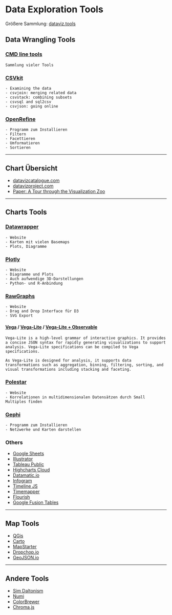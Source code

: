 # Data Exploration Tools

Größere Sammlung: [dataviz.tools](http://dataviz.tools/)

## Data Wrangling Tools

### [CMD line tools](https://github.com/dbohdan/structured-text-tools)
```
Sammlung vieler Tools
```

### [CSVkit](https://github.com/wireservice/csvkit)
```
- Examining the data
- csvjoin: merging related data
- csvstack: combining subsets
- csvsql and sql2csv
- csvjson: going online
```

### [OpenRefine](https://github.com/OpenRefine/OpenRefine/releases)
```
- Programm zum Installieren
- Filtern
- Facettieren
- Umformatieren
- Sortieren
```

---

## Chart Übersicht
- [datavizcatalogue.com](https://datavizcatalogue.com/)
- [datavizproject.com](http://datavizproject.com/)
- [Paper: A Tour through the Visualization Zoo](https://queue.acm.org/detail.cfm?id=1805128)

---

## Charts Tools

### [Datawrapper](https://www.datawrapper.de/)
```
- Website
- Karten mit vielen Basemaps
- Plots, Diagramme
```

### [Plotly](https://plot.ly/)
```
- Website
- Diagramme und Plots
- Auch aufwendige 3D-Darstellungen
- Python- und R-Anbindung
```

### [RawGraphs](https://rawgraphs.io/)
```
- Website
- Drag and Drop Interface für D3
- SVG Export
```

#### [Vega](https://vega.github.io/vega/) / [Vega-Lite](https://vega.github.io/vega-lite/) / [Vega-Lite + Observable](https://beta.observablehq.com/@mbostock/exploring-data-with-vega-lite)
```
Vega-Lite is a high-level grammar of interactive graphics. It provides a concise JSON syntax for rapidly generating visualizations to support analysis. Vega-Lite specifications can be compiled to Vega specifications.

As Vega-Lite is designed for analysis, it supports data transformations such as aggregation, binning, filtering, sorting, and visual transformations including stacking and faceting.
```

### [Polestar](https://vega.github.io/polestar/)
```
- Website
- Korrelationen in multidimensionalen Datensätzen durch Small Multiples finden
```

### [Gephi](https://gephi.org/)
```
- Programm zum Installieren
- Netzwerke und Karten darstellen
```

### Others
- [Google Sheets](https://www.google.com/sheets/about/)
- [Illustrator](https://www.adobe.com/de/products/illustrator.html)
- [Tableau Public](https://public.tableau.com/en-us/s/)
- [Highcharts Cloud](https://cloud.highcharts.com/)
- [Datamatic.io](http://datamatic.io/)
- [Infogram](https://infogram.com/)
- [Timeline JS](https://timeline.knightlab.com/)
- [Timemapper](http://timemapper.okfnlabs.org/)
- [Flourish](https://flourish.studio/)
- [Google Fusion Tables](https://support.google.com/fusiontables/answer/2571232?hl=en)

---

## Map Tools
- [QGis](https://www.qgis.org/de/site/)
- [Carto](https://carto.com/)
- [MapStarter](http://mapstarter.com/)
- [Dropchop.io](http://dropchop.io/)
- [GeoJSON.io](http://geojson.io/)

---

## Andere Tools
- [Sim Daltonism](https://michelf.ca/projects/sim-daltonism/)
- [Numi](https://numi.io/)
- [ColorBrewer](http://colorbrewer2.org/)
- [Chroma.js](https://gka.github.io/palettes/#colors=lightyellow,orange,deeppink,darkred|steps=7|bez=1|coL=1)
